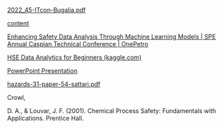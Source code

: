 [2022_45-ITcon-Bugalia.pdf](https://itcon.org/papers/2022_45-ITcon-Bugalia.pdf)

[content](https://oaktrust.library.tamu.edu/server/api/core/bitstreams/ee6db3bb-3d4a-4ed6-9ccb-4b6191707374/content)

[Enhancing Safety Data Analysis Through Machine Learning Models | SPE Annual Caspian Technical Conference | OnePetro](https://onepetro.org/SPECTCE/proceedings-abstract/24CTC/24CTC/612435)

[HSE Data Analytics for Beginners (kaggle.com)](https://www.kaggle.com/code/williamsamadi/hse-data-analytics-for-beginners)

[PowerPoint Presentation](https://www.icheme.org/media/17380/haz31_062_-sattari.pdf)

[hazards-31-paper-54-sattari.pdf](https://www.icheme.org/media/27743/hazards-31-paper-54-sattari.pdf)

Crowl,

D. A., & Louvar, J. F. (2001). Chemical Process Safety: Fundamentals with
Applications. Prentice Hall.
